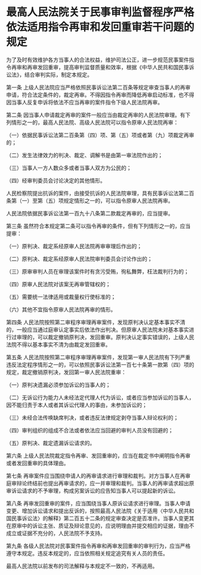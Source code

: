 # 最高人民法院关于民事审判监督程序严格依法适用指令再审和发回重审若干问题的规定

<!-- INFO END -->

为了及时有效维护各方当事人的合法权益，维护司法公正，进一步规范民事案件指令再审和再审发回重审，提高审判监督质量和效率，根据《中华人民共和国民事诉讼法》，结合审判实际，制定本规定。

第一条 上级人民法院应当严格依照民事诉讼法第二百条等规定审查当事人的再审申请，符合法定条件的，裁定再审。不得因指令再审而降低再审启动标准，也不得因当事人反复申诉将依法不应当再审的案件指令下级人民法院再审。

第二条 因当事人申请裁定再审的案件一般应当由裁定再审的人民法院审理。有下列情形之一的，最高人民法院、高级人民法院可以指令原审人民法院再审：

（一）依据民事诉讼法第二百条第（四）项、第（五）项或者第（九）项裁定再审的；

（二）发生法律效力的判决、裁定、调解书是由第一审法院作出的；

（三）当事人一方人数众多或者当事人双方为公民的；

（四）经审判委员会讨论决定的其他情形。

人民检察院提出抗诉的案件，由接受抗诉的人民法院审理，具有民事诉讼法第二百条第（一）至第（五）项规定情形之一的，可以指令原审人民法院再审。

人民法院依据民事诉讼法第一百九十八条第二款裁定再审的，应当提审。

第三条 虽然符合本规定第二条可以指令再审的条件，但有下列情形之一的，应当提审：

（一）原判决、裁定系经原审人民法院再审审理后作出的；

（二）原判决、裁定系经原审人民法院审判委员会讨论作出的；

（三）原审审判人员在审理该案件时有贪污受贿，徇私舞弊，枉法裁判行为的；

（四）原审人民法院对该案无再审管辖权的；

（五）需要统一法律适用或裁量权行使标准的；

（六）其他不宜指令原审人民法院再审的情形。

第四条 人民法院按照第二审程序审理再审案件，发现原判决认定基本事实不清的，一般应当通过庭审认定事实后依法作出判决。但原审人民法院未对基本事实进行过审理的，可以裁定撤销原判决，发回重审。原判决认定事实错误的，上级人民法院不得以基本事实不清为由裁定发回重审。

第五条 人民法院按照第二审程序审理再审案件，发现第一审人民法院有下列严重违反法定程序情形之一的，可以依照民事诉讼法第一百七十条第一款第（四）项的规定，裁定撤销原判决，发回第一审人民法院重审：

（一）原判决遗漏必须参加诉讼的当事人的；

（二）无诉讼行为能力人未经法定代理人代为诉讼，或者应当参加诉讼的当事人，因不能归责于本人或者其诉讼代理人的事由，未参加诉讼的；

（三）未经合法传唤缺席判决，或者违反法律规定剥夺当事人辩论权利的；

（四）审判组织的组成不合法或者依法应当回避的审判人员没有回避的；

（五）原判决、裁定遗漏诉讼请求的。

第六条 上级人民法院裁定指令再审、发回重审的，应当在裁定书中阐明指令再审或者发回重审的具体理由。

第七条 再审案件应当围绕申请人的再审请求进行审理和裁判。对方当事人在再审庭审辩论终结前也提出再审请求的，应一并审理和裁判。当事人的再审请求超出原审诉讼请求的不予审理，构成另案诉讼的应告知当事人可以提起新的诉讼。

第八条 再审发回重审的案件，应当围绕当事人原诉讼请求进行审理。当事人申请变更、增加诉讼请求和提出反诉的，按照最高人民法院《关于适用〈中华人民共和国民事诉讼法〉的解释》第二百五十二条的规定审查决定是否准许。当事人变更其在原审中的诉讼主张、质证及辩论意见的，应说明理由并提交相应的证据，理由不成立或证据不充分的，人民法院不予支持。

第九条 各级人民法院对民事案件指令再审和再审发回重审的审判行为，应当严格遵守本规定。违反本规定的，应当依照相关规定追究有关人员的责任。

最高人民法院以前发布的司法解释与本规定不一致的，不再适用。

